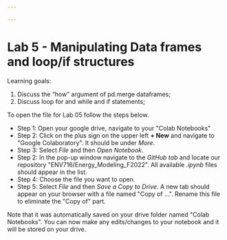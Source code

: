 ```yaml
---

---
```


# Lab 5 - Manipulating Data frames and loop/if structures

Learning goals:

1. Discuss the “how” argument of pd.merge dataframes;
2. Discuss loop for and while and if statements;

To open the file for Lab 05 follow the steps below.

* Step 1: Open your google drive, navigate to your "Colab Notebooks" <br>
* Step 2: Click on the plus sign on the upper left **+ New** and navigate to "Google Colaboratory". It should be under *More*. <br>
* Step 3: Select *File* and then *Open Notebook*. <br>
* Step 2: In the pop-up window navigate to the *GitHub tab* and locate our repository "ENV716/Energy_Modeling_F2022". All available *.ipynb* files should appear in the list. <br>
* Step 4: Choose the file you want to open.
* Step 5: Select *File* and then *Save a Copy to Drive*. A new tab should appear on your browser with a file named "Copy of ...". Rename this file to eliminate the "Copy of" part. <br>

Note that it was automatically saved on your drive folder named "Colab Notebooks". You can now make any edits/changes to your notebook and it will be stored on your drive. <br>
